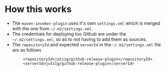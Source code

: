 # How this works

* The `maven-invoker-plugin` uses it's own `settings.xml` which is merged with the one from `~/.m2/settings.xml`.
* The credentials for deploying too Github are under the `~/.m2/settings.xml`, so as to not having to add them
  as sources.
* The `repositoryId` and expected `serverId` in the `~/.m2/settings.xml` file are as follows
```
        <repositoryId>jutzig/github-release-plugin</repositoryId>
        <serverId>jutzig/github-release-plugin</serverId>

```
